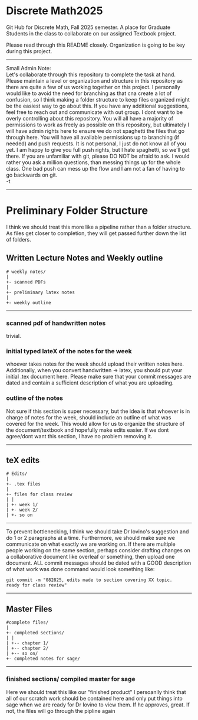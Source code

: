 # Discrete Math2025

Git Hub for Discrete Math, Fall 2025 semester. A place for Graduate Students in the class to collaborate on our assigned Textbook project.

Please read through this README closely. Organization is going to be key during this project.

---

Small Admin Note:  
Let's collaborate through this repository to complete the task at hand. Please maintain a level or organization and structure in this repository as there are quite a few of us working together on this project. 
I personally would like to avoid the need for branching as that cna create a lot of confusion, so I think making a folder structure to keep files organized might be the easiest way to go about this.
If you have any additional suggestions, feel free to reach out and communicate with out group.
I dont want to be overly controlling about this repository. You will all have a majority of permissions to work as freely as possible on this repository, but ultimately I will have admin rights here to ensure we do not spaghetti the files that go through here. You will have all available permissions up to branching (if needed) and push requests. It is not personal, I just do not know all of you yet. I am happy to give you full push rights, but I hate spaghetti, so we'll get there.
If you are unfamiliar with git, please DO NOT be afraid to ask. I would rather you ask a million questions, than messing things up for the whole class. One bad push can mess up the flow and I am not a fan of having to go backwards on git.  
                                                      -t

---
                                                    
# Preliminary Folder Structure
I think we should treat this more like a pipeline rather than a folder structure. As files get closer to completion, they will get passed further down the list of folders.

## Written Lecture Notes and Weekly outline
```
# weekly notes/
|
+- scanned PDFs
|  
+- preliminary latex notes
|
+- weekly outline
```
---
### scanned pdf of handwritten notes
trivial.
### initial typed lateX of the notes for the week
whoever takes notes for the week should upload their written notes here.
Additionally, when you convert handwritten -> latex, you should put your initial .tex document here.
Please make sure that your commit messages are dated and contain a sufficient description of what you are uploading.
### outline of the notes
Not sure if this section is super necessary, but the idea is that whoever is in charge of notes for the week, should include an outline of what was covered for the week. This would allow for us to organize the structure of the document/textbook and hopefully make edits easier.
If we dont agree/dont want this section, I have no problem removing it.

---

## teX edits


```
# Edits/
|
+- .tex files
|
+- files for class review
| |
| +- week 1/
| +- week 2/
| +- so on
```
---
To prevent bottlenecking, I think we should take Dr Iovino's suggestion and do 1 or 2 paragraphs at a time. Furthermore, we should make sure we communicate on what exactly we are working on. If there are multiple people working on the same section, perhaps consider drafting changes on a collaborative document like overleaf or something, then upload one document.
ALL commit messages should be dated with a GOOD description of what work was done
 command would look something like:
 ```
git commit -m "082825, edits made to section covering XX topic.
ready for class review"
```

---

## Master Files
```
#complete files/
|
+- completed sections/
| |
| +-- chapter 1/
| +-- chapter 2/
| +-- so on/
+- completed notes for sage/
```

---

### finished sections/ compiled master for sage
Here we should treat this like our "finished product" 
I persoanlly think that all of our scratch work should be contained here and only put things into sage when we are ready for Dr Iovino to view them. If he approves, great. If not, the files will go through the pipline again
